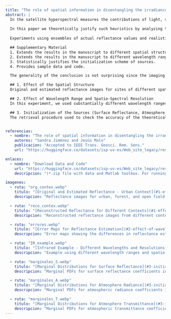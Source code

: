 ```yaml
---
title: "The role of spatial information in disentangling the irradiance-reflectance-transmitance ambiguity"
abstract: |
  In the satellite hyperspectral measures the contributions of light, surface, and atmosphere are mixed.  Applications need separate access to the sources. Conventional inversion techniques usually take a pixel-wise, spectral-only approach. However, recent improvements in retrieving surface and atmosphere characteristics use heuristic spatial smoothness constraints.
  
  In this paper we theoretically justify such heuristics by analyzing the impact of spatial information on the uncertainty of the solution. The proposed analysis allows to assess in advance the uniqueness (or robustness) of the solution depending on the curvature of a likelihood surface. In situations where pixel-based approaches become unreliable it turns out that the consideration of spatial information always makes the problem to be better conditioned.  With the proposed analysis this is easily understood since the curvature is consistent with the complexity of the sources measured in terms of the number of significant eigenvalues (or free parameters in the problem). In agreement with recent results in hyperspectral image coding, spatial correlations in the sources imply that the intrinsic complexity of the spatio-spectral representation of the signal is always lower than its spectral-only counterpart.  According to this, the number of free parameters in the spatio-spectral inverse problem is smaller so  the spatio-spectral approaches are always better than spectral-only approaches.
  
  Experiments using ensembles of actual reflectance values and realistic MODTRAN irradiance and atmosphere radiance and transmittance values show that the proposed analysis successfully predicts the practical difficulty of the problem and the improved quality of spatio-spectral retrieval.

  ## Supplementary Material
  1. Extends the results in the manuscript to different spatial structures.
  2. Extends the results in the manuscript to different wavelength ranges and spatio-spectral resolutions.
  3. Statistically justifies the initialization scheme of sources.
  4. Provides sample data and code.

  The generality of the conclusion is not surprising since the imaging equation and the PCA decompositions do not depend on the specific spatio-spectral resolution or wavelength range. The joint spatio-spectral approach will simplify the problem whenever there are relations between the signal at different spatial positions, which is true in a wide range of situations given the spatial continuity of the physical sources (the reflecting objects and the atmospheric phenomena).

  ## 1. Effect of the Spatial Structure
  Original and estimated reflectance images for sites of different spatial complexity (urban, forest, and open fields) using spectral-only and spatio-spectral retrieval. In these cases, the spatial resolution and wavelength range were the same as in the manuscript. No additional training was necessary, only the application of the previous analysis on new test locations.

  ## 2. Effect of Wavelength Range and Spatio-Spectral Resolution
  In this experiment, we used substantially different wavelength ranges and spatio-spectral resolutions from those in the manuscript.

  ## 3. Initialization of the Sources (Surface Reflectance, Atmosphere Radiance, and Transmittance)
  The retrieval procedure used to check the accuracy of the theoretical predictions involves a series of search loops that require an initialization of the variables S, A, and T. Since we searched in the decorrelated PCA domains, each coefficient of these sources was independently initialized using a random value drawn from the empirical marginal PDFs (histograms) learned at the training stage. Below we show examples of the marginal PDFs for some AC coefficients of these sources. The strong peak at zero makes zero initialization reasonable as well.


referencias:
  - nombre: "The role of spatial information in disentangling the irradiance-reflectance-transmitance ambiguity"
    autores: "Sandra Jiménez and Jesús Malo"
    publicacion: "Accepted to IEEE Trans. Geosci. Rem. Sens."
    url: "https://huggingface.co/datasets/isp-uv-es/Web_site_legacy/resolve/main/code/soft_imvideo/spatiospectral/manuscr_TGRS_2012_00431.pdf"

enlaces:
  - nombre: "Download Data and Code"
    url: "https://huggingface.co/datasets/isp-uv-es/Web_site_legacy/resolve/main/code/soft_imvideo/spatiospectral/code_retrieval_and_data.zip"
    descripcion: "(*.zip file with data and Matlab toolbox. For running the examples, read and execute the demo_retrieval.m file)."

imagenes:
  - ruta: "org_contex.webp"
    titulo: "[Original and Estimated Reflectance - Urban Context](#1-effect-of-the-spatial-structure)"
    descripcion: "Reflectance images for urban, forest, and open field sites using spectral-only and spatio-spectral retrieval approaches."

  - ruta: "reco_contex.webp"
    titulo: "[Reconstructed Reflectance for Different Contexts](#1-effect-of-the-spatial-structure)"
    descripcion: "Reconstructed reflectance images from different contexts, highlighting the difference between spectral-only and spatio-spectral retrieval."

  - ruta: "errores.webp"
    titulo: "[Error Maps for Reflectance Estimation](#2-effect-of-wavelength-range-and-spatio-spectral-resolution)"
    descripcion: "Error maps showing the differences in reflectance estimation using spectral-only and spatio-spectral methods."

  - ruta: "IR_example.webp"
    titulo: "[Infrared Example - Different Wavelengths and Resolutions](#2-effect-of-wavelength-range-and-spatio-spectral-resolution)"
    descripcion: "Example using different wavelength ranges and spatio-spectral resolutions in reflectance retrieval."

  - ruta: "marginales_S.webp"
    titulo: "[Marginal Distributions for Surface Reflectance](#3-initialization-of-the-sources-surface-reflectance-atmosphere-radiance-and-transmittance)"
    descripcion: "Marginal PDFs for surface reflectance coefficients in the PCA domain."

  - ruta: "marginales_A.webp"
    titulo: "[Marginal Distributions for Atmosphere Radiance](#3-initialization-of-the-sources-surface-reflectance-atmosphere-radiance-and-transmittance)"
    descripcion: "Marginal PDFs for atmospheric radiance coefficients in the PCA domain."

  - ruta: "marginales_T.webp"
    titulo: "[Marginal Distributions for Atmosphere Transmittance](#3-initialization-of-the-sources-surface-reflectance-atmosphere-radiance-and-transmittance)"
    descripcion: "Marginal PDFs for atmospheric transmittance coefficients in the PCA domain."
---
```


